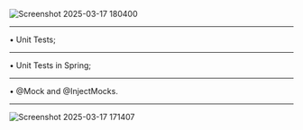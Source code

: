 ![Screenshot 2025-03-17 180400](https://github.com/user-attachments/assets/bac5f694-431d-4237-bcad-506df60a00fa)


****************************************************************
• Unit Tests;
****************************************************************
• Unit Tests in Spring;
****************************************************************
• @Mock and @InjectMocks.
****************************************************************

![Screenshot 2025-03-17 171407](https://github.com/user-attachments/assets/db04e5b7-9a08-41f6-9e64-f75a08a2a8c8)
